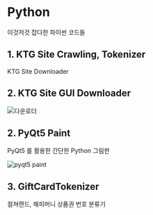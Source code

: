 # Python 
이것저것 잡다한 파이썬 코드들

## 1. KTG Site Crawling, Tokenizer
KTG Site Downloader

## 2. KTG Site GUI Downloader
![다운로더](https://github.com/Hamtoto/Python/assets/100178817/96c907fb-6600-443d-8072-d9c0f7b46c10)

## 2. PyQt5 Paint
PyQt5 를 활용한 간단한 Python 그림판 

![pyqt5 paint](https://github.com/Hamtoto/Python/assets/100178817/8f067618-6dfc-4f24-9e3d-d626298eac3d)

## 3. GiftCardTokenizer
컬쳐랜드, 해피머니 상품권 번호 분류기
